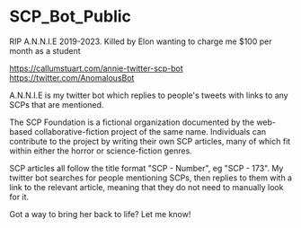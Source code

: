 # SCP_Bot_Public
RIP A.N.N.I.E 2019-2023. Killed by Elon wanting to charge me $100 per month as a student

https://callumstuart.com/annie-twitter-scp-bot
https://twitter.com/AnomalousBot



A.N.N.I.E is my twitter bot which replies to people's tweets with links to any SCPs that are mentioned.

The SCP Foundation is a fictional organization documented by the web-based collaborative-fiction project of the same name. Individuals can contribute to the project by writing their own SCP articles, many of which fit within either the horror or science-fiction genres.

SCP articles all follow the title format "SCP - Number", eg "SCP - 173". My twitter bot searches for people mentioning SCPs, then replies to them with a link to the relevant article, meaning that they do not need to manually look for it.

Got a way to bring her back to life? Let me know!

